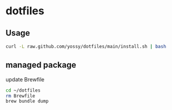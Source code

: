 # dotfiles

## Usage

```bash
curl -L raw.github.com/yossy/dotfiles/main/install.sh | bash
```

## managed package

update Brewfile

```bash
cd ~/dotfiles
rm Brewfile
brew bundle dump
```
